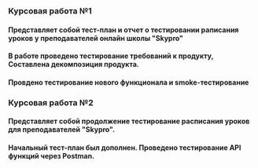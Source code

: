 ###      Курсовая работа №1 
#### Представляет собой тест-план и отчет о тестировании раписания уроков у преподавателей онлайн школы "Skypro"
#### В работе проведено тестирование требований к продукту, Составлена декомпозиция продукта.
#### Провдено тестирование нового функционала и smoke-тестирование


### Курсовая работа №2
#### Представляет собой продолжение тестирование расписания уроков для преподавателей "Skypro". 
#### Начальный тест-план был дополнен. Проведено тестирование API функций через Postman.